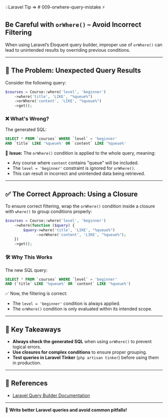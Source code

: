 💡Laravel Tip => # 009-orwhere-query-mistake ⚡

## Be Careful with `orWhere()` – Avoid Incorrect Filtering  

When using Laravel’s Eloquent query builder, improper use of `orWhere()` can lead to unintended results by overriding previous conditions.  

---

## 🚨 The Problem: Unexpected Query Results  

Consider the following query:  

```php
$courses = Course::where('level', 'beginner')
    ->where('title', 'LIKE', "%queue%")
    ->orWhere('content', 'LIKE', "%queue%")
    ->get();
```

### ❌ What's Wrong?  

The generated SQL:  

```sql
SELECT * FROM `courses` WHERE `level` = 'beginner' 
AND `title` LIKE '%queue%' OR `content` LIKE '%queue%'
```

🔴 **Issue:** The `orWhere()` condition is applied to the whole query, meaning:  
- Any course where `content` contains "queue" will be included.  
- The `level = 'beginner'` constraint is ignored for `orWhere()`.  
- This can result in incorrect and unintended data being retrieved.  

---

## ✅ The Correct Approach: Using a Closure  

To ensure correct filtering, wrap the `orWhere()` condition inside a closure with `where()` to group conditions properly:

```php
$courses = Course::where('level', 'beginner')
    ->where(function ($query) {
        $query->where('title', 'LIKE', "%queue%")
              ->orWhere('content', 'LIKE', "%queue%");
    })
    ->get();
```

### 🛠️ Why This Works  

The new SQL query:  

```sql
SELECT * FROM `courses` WHERE `level` = 'beginner' 
AND (`title` LIKE '%queue%' OR `content` LIKE '%queue%')
```

✅ Now, the filtering is correct:  
- The `level = 'beginner'` condition is always applied.  
- The `orWhere()` condition is only evaluated within its intended scope.  

---

## 🎯 Key Takeaways  

- **Always check the generated SQL** when using `orWhere()` to prevent logical errors.  
- **Use closures for complex conditions** to ensure proper grouping.  
- **Test queries in Laravel Tinker** (`php artisan tinker`) before using them in production.  

---

## 📖 References  

- [Laravel Query Builder Documentation](https://laravel.com/docs/eloquent#where-clauses)  

---

🚀 **Write better Laravel queries and avoid common pitfalls!**
